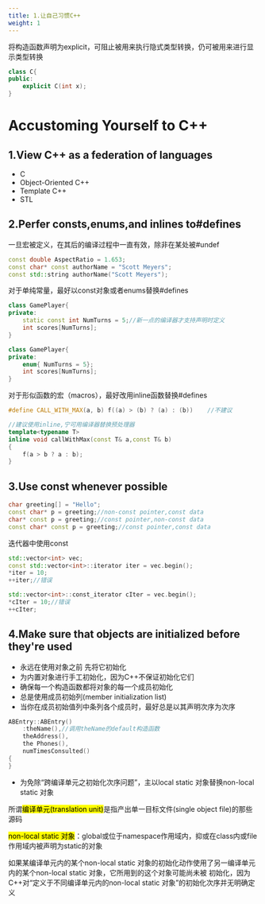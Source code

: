 ```yaml
---
title: 1.让自己习惯C++
weight: 1
---
```


将构造函数声明为explicit，可阻止被用来执行隐式类型转换，仍可被用来进行显示类型转换

```c++
class C{
public:
    explicit C(int x);
}
```

# Accustoming Yourself to C++

## 1.View C++ as a federation of languages

- C
- Object-Oriented C++
- Template C++
- STL

## 2.Perfer consts,enums,and inlines to#defines

一旦宏被定义，在其后的编译过程中一直有效，除非在某处被#undef

```c++
const double AspectRatio = 1.653;
const char* const authorName = "Scott Meyers";
const std::string authorName("Scott Meyers");
```

对于单纯常量，最好以const对象或者enums替换#defines

```c++
class GamePlayer{
private:
	static const int NumTurns = 5;//新一点的编译器才支持声明时定义
    int scores[NumTurns];
}
```

```c++
class GamePlayer{
private:
	enum{ NumTurns = 5};
    int scores[NumTurns];
}
```

对于形似函数的宏（macros），最好改用inline函数替换#defines

```c++
#define CALL_WITH_MAX(a, b) f((a) > (b) ? (a) : (b))    //不建议

//建议使用inline,宁可用编译器替换预处理器
template<typename T>
inline void callWithMax(const T& a,const T& b)
{
    f(a > b ? a : b);
}
```

## 3.Use const whenever possible

```c++
char greeting[] = "Hello";
const char* p = greeting;//non-const pointer,const data
char* const p = greeting;//const pointer,non-const data
const char* const p = greeting;//const pointer,const data
```

迭代器中使用const

```c++
std::vector<int> vec;
const std::vector<int>::iterator iter = vec.begin();
*iter = 10;
++iter;//错误

std::vector<int>::const_iterator cIter = vec.begin();
*cIter = 10;//错误
++cIter;
```



## 4.Make sure that objects are initialized before they're used

- 永远在使用对象之前 先将它初始化
- 为内置对象进行手工初始化，因为C++不保证初始化它们
- 确保每一个构造函数都将对象的每一个成员初始化
- 总是使用成员初始列(member initialization list)
- 当你在成员初始值列中条列各个成员时，最好总是以其声明次序为次序

```c++
ABEntry::ABEntry()
    :theName(),//调用theName的default构造函数
	theAddress(),
	the Phones(),
	numTimesConsulted()
{
}
```

- 为免除“跨编译单元之初始化次序问题”，主以local static 对象替换non-local static 对象

所谓<mark>编译单元(translation unit)</mark>是指产出单一目标文件(single object file)的那些源码

<mark>non-local static 对象</mark>：global或位于namespace作用域内，抑或在class内或file 作用域内被声明为static的对象

如果某编译单元内的某个non-local static 对象的初始化动作使用了另一编译单元内的某个non-local static 对象，它所用到的这个对象可能尚未被 初始化，因为C++对“定义于不同编译单元内的non-local static 对象”的初始化次序并无明确定义